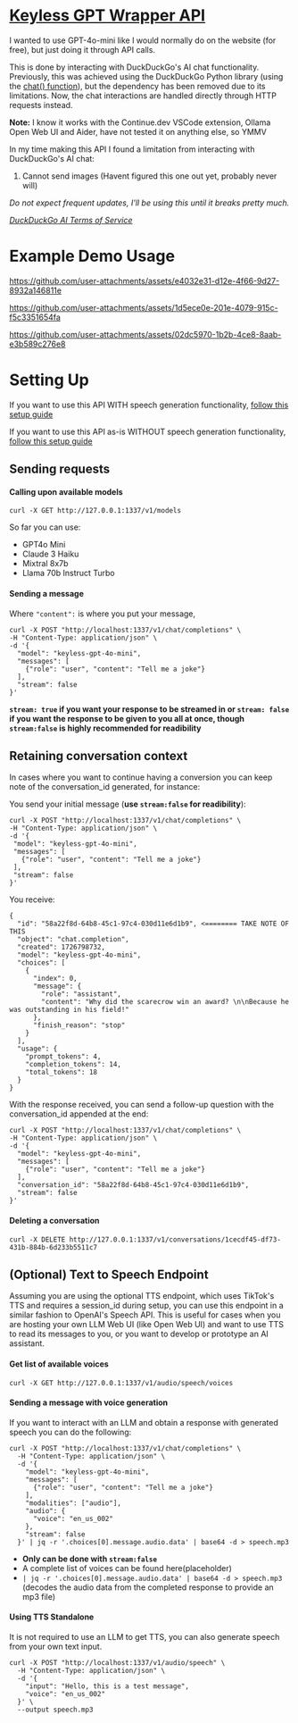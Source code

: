   
# [Keyless GPT Wrapper API](https://callbacked.github.io/keyless-gpt-wrapper-api/)

I wanted to use GPT-4o-mini like I would normally do on the website (for free), but just doing it through API calls.

  
This is done by interacting with DuckDuckGo's AI chat functionality. Previously, this was achieved using the DuckDuckGo Python library (using the [chat() function](https://pypi.org/project/duckduckgo-search)), but the dependency has been removed due to its limitations. Now, the chat interactions are handled directly through HTTP requests instead.
  
**Note:** I know it works with the Continue.dev VSCode extension, Ollama Open Web UI and Aider, have not tested it on anything else, so YMMV

In my time making this API I found a limitation from interacting with DuckDuckGo's AI chat:

1. Cannot send images (Havent figured this one out yet, probably never will)

*Do not expect frequent updates, I'll be using this until it breaks pretty much.*

*[DuckDuckGo AI Terms of Service](https://duckduckgo.com/aichat/privacy-terms)*


# Example Demo Usage



https://github.com/user-attachments/assets/e4032e31-d12e-4f66-9d27-8932a146811e



https://github.com/user-attachments/assets/1d5ece0e-201e-4079-915c-f5c3351654fa



https://github.com/user-attachments/assets/02dc5970-1b2b-4ce8-8aab-e3b589c276e8



# Setting Up

If you want to use this API WITH speech generation functionality, [follow this setup guide](https://github.com/callbacked/keyless-gpt-wrapper-api/wiki/Setting-Up-(With-TTS-Endpoint))

If you want to use this API as-is WITHOUT speech generation functionality, [follow this setup guide](https://github.com/callbacked/keyless-gpt-wrapper-api/wiki/Setting-Up-(Without-TTS-Endpoint))


## Sending requests


#### Calling upon available models
``curl -X GET http://127.0.0.1:1337/v1/models``

So far you can use:
- GPT4o Mini
- Claude 3 Haiku
- Mixtral 8x7b
- Llama 70b Instruct Turbo 

#### Sending a message

Where ``"content":`` is where you put your message, 
```
curl -X POST "http://localhost:1337/v1/chat/completions" \
-H "Content-Type: application/json" \
-d '{
  "model": "keyless-gpt-4o-mini",
  "messages": [
    {"role": "user", "content": "Tell me a joke"}
  ],
  "stream": false
}'
```
**``stream: true`` if you want your response to be streamed in or ``stream: false`` if you want the response to be given to you all at once, though ``stream:false`` is highly recommended for readibility**

## Retaining conversation context


In cases where you want to continue having a conversion you can keep note of the conversation_id generated, for instance:

  
You send your initial message (**use ``stream:false`` for readibility**):

 ```
curl -X POST "http://localhost:1337/v1/chat/completions" \
-H "Content-Type: application/json" \
-d '{
  "model": "keyless-gpt-4o-mini",
  "messages": [
    {"role": "user", "content": "Tell me a joke"}
  ],
  "stream": false
}'
```
You receive:
```
{
  "id": "58a22f8d-64b8-45c1-97c4-030d11e6d1b9", <======== TAKE NOTE OF THIS
  "object": "chat.completion",
  "created": 1726798732,
  "model": "keyless-gpt-4o-mini",
  "choices": [
    {
      "index": 0,
      "message": {
        "role": "assistant",
        "content": "Why did the scarecrow win an award? \n\nBecause he was outstanding in his field!"
      },
      "finish_reason": "stop"
    }
  ],
  "usage": {
    "prompt_tokens": 4,
    "completion_tokens": 14,
    "total_tokens": 18
  }
}

```

With the response received, you can send a follow-up question with the conversation_id appended at the end:

```
curl -X POST "http://localhost:1337/v1/chat/completions" \
-H "Content-Type: application/json" \
-d '{
  "model": "keyless-gpt-4o-mini",
  "messages": [
    {"role": "user", "content": "Tell me a joke"}
  ],
  "conversation_id": "58a22f8d-64b8-45c1-97c4-030d11e6d1b9",
  "stream": false
}'
```
#### Deleting a conversation

``curl -X DELETE http://127.0.0.1:1337/v1/conversations/1cecdf45-df73-431b-884b-6d233b5511c7``

## (Optional) Text to Speech Endpoint
Assuming you are using the optional TTS endpoint, which uses TikTok's TTS and requires a session_id during setup, you can use this endpoint in a similar fashion to OpenAI's Speech API. This is useful for cases when you are hosting your own LLM Web UI (like Open Web UI) and want to use TTS to read its messages to you, or you want to develop or prototype an AI assistant.

#### Get list of available voices
``curl -X GET http://127.0.0.1:1337/v1/audio/speech/voices``

#### Sending a message with voice generation 
If you want to interact with an LLM and obtain a response with generated speech you can do the following:

```
curl -X POST "http://localhost:1337/v1/chat/completions" \
  -H "Content-Type: application/json" \
  -d '{
    "model": "keyless-gpt-4o-mini",
    "messages": [
      {"role": "user", "content": "Tell me a joke"}
    ],
    "modalities": ["audio"],
    "audio": {
      "voice": "en_us_002"
    },
    "stream": false
  }' | jq -r '.choices[0].message.audio.data' | base64 -d > speech.mp3
```
* **Only can be done with ``stream:false``**
* A complete list of voices can be found here(placeholder)
* ``| jq -r '.choices[0].message.audio.data' | base64 -d > speech.mp3`` (decodes the audio data from the completed response to provide an mp3 file)

#### Using TTS Standalone
It is not required to use an LLM to get TTS, you can also generate speech from your own text input.

```
curl -X POST "http://localhost:1337/v1/audio/speech" \
  -H "Content-Type: application/json" \
  -d '{
    "input": "Hello, this is a test message",
    "voice": "en_us_002"
  }' \
  --output speech.mp3
```





